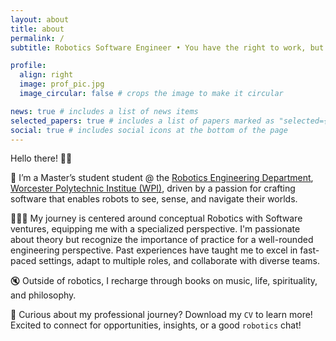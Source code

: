 ```yaml
---
layout: about
title: about
permalink: /
subtitle: Robotics Software Engineer • You have the right to work, but never to the fruits of work ✅•

profile:
  align: right
  image: prof_pic.jpg
  image_circular: false # crops the image to make it circular

news: true # includes a list of news items
selected_papers: true # includes a list of papers marked as "selected={true}"
social: true # includes social icons at the bottom of the page
---
```

Hello there! 👋🏻

🚀 I’m a Master’s student student @ the <a href="https://www.wpi.edu/academics/departments/robotics-engineering">Robotics Engineering Department</a>, <a href="https://wpi.edu">Worcester Polytechnic Institue (WPI)</a>, 
driven by a passion for crafting software that enables robots to see, sense, and navigate their worlds. 

👩🏻‍💻 My journey is centered around conceptual Robotics with Software ventures, equipping me with a specialized perspective. I'm passionate about theory but recognize the importance of practice for a well-rounded engineering perspective. 
Past experiences have taught me to excel in fast-paced settings, adapt to multiple roles, and collaborate with diverse teams.

🔇 Outside of robotics, I recharge through books on music, life, spirituality, and philosophy.

🔭 Curious about my professional journey? Download my `CV` to learn more! 
Excited to connect for opportunities, insights, or a good `robotics` chat!